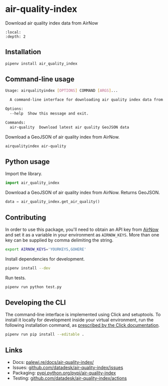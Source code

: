 ```{include} _templates/nav.html
```

# air-quality-index

Download air quality index data from AirNow

```{contents} Table of contents
:local:
:depth: 2
```

## Installation

```sh
pipenv install air_quality_index
```

## Command-line usage

```sh
Usage: airqualityindex [OPTIONS] COMMAND [ARGS]...

  A command-line interface for downloading air quality index data from AirNow.

Options:
  --help  Show this message and exit.

Commands:
  air-quality  Download latest air quality GeoJSON data
```

Download a GeoJSON of air quality index from AirNow.

```sh
airqualityindex air-quality
```

## Python usage

Import the library.

```python
import air_quality_index
```

Download a GeoJSON of air quality index from AirNow. Returns GeoJSON.

```python
data = air_quality_index.get_air_quality()
```

## Contributing

In order to use this package, you'll need to obtain an API key from [AirNow](https://docs.airnowapi.org/) and set it as a variable in your environment as `AIRNOW_KEYS`. More than one key can be supplied by comma delimiting the string.

```sh
export AIRNOW_KEYS='YOURKEYS,GOHERE'
```

Install dependencies for development.

```sh
pipenv install --dev
```

Run tests.

```sh
pipenv run python test.py
```

## Developing the CLI

The command-line interface is implemented using Click and setuptools. To install it locally for development inside your virtual environment, run the following installation command, as [prescribed by the Click documentation](https://click.palletsprojects.com/en/7.x/setuptools/#setuptools-integration).

```sh
pipenv run pip install --editable .
```

## Links

* Docs: [palewi.re/docs/air-quality-index/](https://palewi.re/docs/air-quality-index/)
* Issues: [github.com/datadesk/air-quality-index/issues](https://github.com/datadesk/air-quality-index/issues)
* Packaging: [pypi.python.org/pypi/air-quality-index](https://pypi.python.org/pypi/air-quality-index)
* Testing: [github.com/datadesk/air-quality-index/actions](https://github.com/datadesk/air-quality-index/actions)

